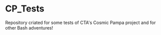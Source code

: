 # CP_Tests
Repository criated for some tests of CTA's Cosmic Pampa project and for other Bash adventures!
